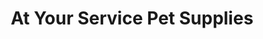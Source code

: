 ---
title: "At Your Service Pet Supplies"
url: /henderson/at-your-service-pet-supplies/
shop: Tiere
---